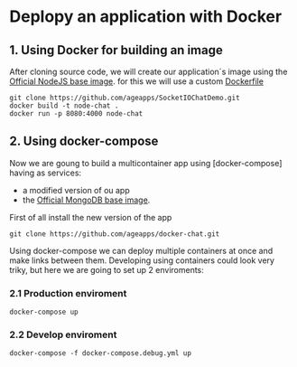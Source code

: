 # Deplopy an application with Docker


## 1. Using Docker for building an image
After cloning source code, we will create our application´s image using the [Official NodeJS base image](https://hub.docker.com/_/node/).
for this we will use a custom [Dockerfile](./Dockerfile)

```
git clone https://github.com/ageapps/SocketIOChatDemo.git
docker build -t node-chat .
docker run -p 8080:4000 node-chat
```

## 2. Using docker-compose
Now we are goung to build a multicontainer app using [docker-compose] having as services:
 + a modified version of ou app
 + the [Official MongoDB base image](https://hub.docker.com/_/mongo/). 

First of all install the new version of the app
```
git clone https://github.com/ageapps/docker-chat.git
```

Using docker-compose we can deploy multiple containers at once and make links between them. Developing using containers could look very triky, but here we are going to set up 2 enviroments:

### 2.1 Production enviroment

```
docker-compose up
```
### 2.2 Develop enviroment

```
docker-compose -f docker-compose.debug.yml up
```

